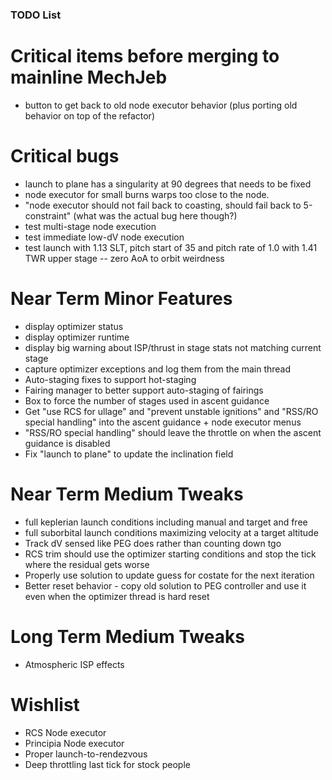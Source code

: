 
### TODO List

# Critical items before merging to mainline MechJeb

* button to get back to old node executor behavior (plus porting old behavior on top of the refactor)

# Critical bugs

* launch to plane has a singularity at 90 degrees that needs to be fixed
* node executor for small burns warps too close to the node.
* "node executor should not fail back to coasting, should fail back to 5-constraint" (what was the actual bug here though?)
* test multi-stage node execution
* test immediate low-dV node execution
* test launch with 1.13 SLT, pitch start of 35 and pitch rate of 1.0 with 1.41 TWR upper stage -- zero AoA to orbit weirdness

# Near Term Minor Features

* display optimizer status
* display optimizer runtime
* display big warning about ISP/thrust in stage stats not matching current stage
* capture optimizer exceptions and log them from the main thread
* Auto-staging fixes to support hot-staging
* Fairing manager to better support auto-staging of fairings
* Box to force the number of stages used in ascent guidance
* Get "use RCS for ullage" and "prevent unstable ignitions" and "RSS/RO special handling" into the ascent guidance + node executor menus
* "RSS/RO special handling" should leave the throttle on when the ascent guidance is disabled
* Fix "launch to plane" to update the inclination field

# Near Term Medium Tweaks

* full keplerian launch conditions including manual and target and free
* full suborbital launch conditions maximizing velocity at a target altitude
* Track dV sensed like PEG does rather than counting down tgo
* RCS trim should use the optimizer starting conditions and stop the tick where the residual gets worse
* Properly use solution to update guess for costate for the next iteration
* Better reset behavior - copy old solution to PEG controller and use it even when the optimizer thread is hard reset

# Long Term Medium Tweaks

* Atmospheric ISP effects

# Wishlist

* RCS Node executor
* Principia Node executor
* Proper launch-to-rendezvous
* Deep throttling last tick for stock people

